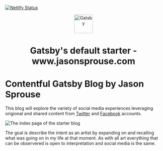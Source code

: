 [![Netlify Status](https://api.netlify.com/api/v1/badges/3d9c5c9e-b2b5-482b-b1a3-c599e656aecc/deploy-status)](https://app.netlify.com/sites/romantic-nightingale-89a510/deploys)


<p align="center">
  <a href="https://www.gatsbyjs.org">
    <img alt="Gatsby" src="https://www.gatsbyjs.org/monogram.svg" width="60" />
  </a>
</p>
<h1 align="center">
  Gatsby's default starter - www.jasonsprouse.com
</h>

# Contentful Gatsby Blog by Jason Sprouse

This blog will explore the variety of social media experiences leveraging
origional and shared content from [Twitter](https://twitter.com/jasonsprousey8) and [Facebook](https://facebook.com/jasonsprousey8) accounts.


![The index page of the starter blog](https://rawgit.com/contentful-userland/gatsby-contentful-starter/master/screenshot.jpg "The index page of the starter blog")

The goal is describe the intent as an artist by expanding on and recalling what was going on in my life at that moment. As with all art everything that can be observered is open to interpretation and social media is the same.

